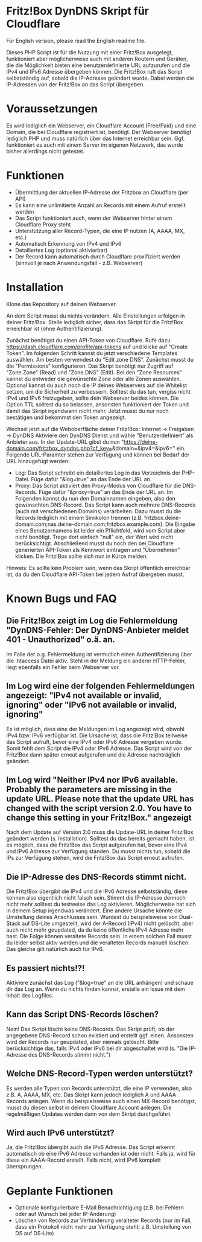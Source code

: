 # Fritz!Box DynDNS Skript für Cloudflare
For English version, please read the English readme file.

Dieses PHP Script ist für die Nutzung mit einer Fritz!Box ausgelegt, funktioniert aber möglicherweise auch mit anderen Routern und Geräten, die die Möglichkeit bieten eine benutzerdefinierte URL aufzurufen und die IPv4 und IPv6 Adresse übergeben können. Die Fritz!Box ruft das Script selbstständig auf, sobald die IP-Adresse geändert wurde. Dabei werden die IP-Adressen von der Fritz!Box an das Script übergeben.

# Voraussetzungen
Es wird lediglich ein Webserver, ein Cloudflare Account (Free/Paid) und eine Domain, die bei Cloudflare registriert ist, benötigt. Der Webserver benötigt lediglich PHP und muss natürlich über das Internet erreichbar sein. Ggf. funktioniert es auch mit einem Server im eigenen Netzwerk, das wurde bisher allerdings nicht getestet.

# Funktionen
- Übermittlung der aktuellen IP-Adresse der Fritzbox an Cloudflare (per API)
- Es kann eine unlimitierte Anzahl an Records mit einem Aufruf erstellt werden
- Das Script funktioniert auch, wenn der Webserver hinter einem Cloudflare Proxy steht
- Unterstützung aller Record-Typen, die eine IP nutzen (A, AAAA, MX, etc.)
- Automatisch Erkennung von IPv4 und IPv6
- Detailiertes Log (optional aktivierbar)
- Der Record kann automatisch durch Cloudflare proxifiziert werden (sinnvoll je nach Anwendungsfall - z.B. Webserver)

# Installation
Klone das Repository auf deinen Webserver. 

An dem Script musst du nichts verändern. Alle Einstellungen erfolgen in deiner Fritz!Box. Stelle lediglich sicher, dass das Skript für die Fritz!Box erreichbar ist (ohne Authentifizierung).

Zunächst benötigst du einen API-Token von Cloudflare. Rufe dazu https://dash.cloudflare.com/profile/api-tokens auf und klicke auf "Create Token".
Im folgenden Schritt kannst du jetzt verschiedene Templates auswählen. Am besten verwendest du "Edit zone DNS". 
Zunächst musst du die "Permissions" konfigurieren. Das Skript benötigt nur Zugriff auf "Zone.Zone" (Read) und "Zone.DNS" (Edit).
Bei den "Zone Resources" kannst du entweder die gewünschte Zone oder alle Zonen auswählen. Optional kannst du auch noch die IP deines Webservers auf die Whitelist setzen, um die Sicherheit zu verbessern. Solltest du das tun, vergiss nicht IPv4 und IPv6 freizugeben, sollte dein Webserver beides können.
Die Option TTL solltest du so belassen, ansonsten funktioniert der Token und damit das Skript irgendwann nicht mehr.
Jetzt musst du nur noch bestätigen und bekommst den Token angezeigt.

Wechsel jetzt auf die Weboberfläche deiner Fritz!Box: Internet -> Freigaben -> DynDNS
Aktiviere den DynDNS Dienst und wähle "Benutzerdefiniert" als Anbieter aus. 
In der Update-URL gibst du nun "https://deine-domain.com/fritzbox_dyndns.php?cf_key=<pass>&domain=<domain>&ipv4=<ipaddr>&ipv6=<ip6addr>" ein.
Folgende URL-Paramter stehen zur Verfügung und können bei Bedarf der URL hinzugefügt werden:
- Log: Das Script schreibt ein detailiertes Log in das Verzeichnis der PHP-Datei. Füge dafür "&log=true" an das Ende der URL an.
- Proxy: Das Script aktiviert den Proxy-Modus von Cloudflare für die DNS-Records. Füge dafür "&proxy=true" an das Ende der URL an.
Im Folgenden kannst du nun den Domainnamen eingeben, also den gewünschten DNS-Record. Das Script kann auch mehrere DNS-Records (auch mit verschiedenen Domains) verarbeiten. Dazu musst du die Records lediglich mit einem Simikolon trennen (z.B. fritzbox.deine-domain.com;nas.deine-domain.com;fritzbox.example.com).
Die Eingabe eines Benutzernamens ist leider ein Pflichtfeld, wird vom Script aber nicht benötigt. Trage dort einfach "null" ein, der Wert wird nicht berücksichtigt.
Abschließend musst du noch den bei Cloudflare generierten API-Token als Kennwort eintragen und "Übernehmen" klicken. 
Die Fritz!Box sollte sich nun in Kürze melden.
    
Hinweis: Es sollte kein Problem sein, wenn das Skript öffentlich erreichbar ist, da du den Cloudflare API-Token bei jedem Aufruf übergeben musst. 
    
# Known Bugs und FAQ

## Die Fritz!Box zeigt im Log die Fehlermeldung "DynDNS-Fehler: Der DynDNS-Anbieter meldet 401 - Unauthorized" o.ä. an.
Im Falle der o.g. Fehlermeldung ist vermutlich einen Authentifizierung über die .htaccess Datei aktiv. Steht in der Meldung ein anderer HTTP-Fehler, liegt ebenfalls ein Fehler beim Webserver vor.

## Im Log wird eine der folgenden Fehlermeldungen angezeigt: "IPv4 not available or invalid, ignoring" oder "IPv6 not available or invalid, ignoring" 
Es ist möglich, dass eine der Meldungen im Log angezeigt wird, obwohl IPv4 bzw. IPv6 verfügbar ist. Die Ursache ist, dass die Fritz!Box teilweise das Script aufruft, bevor eine IPv4 oder IPv6 Adresse vergeben wurde. Somit fehlt dem Script die IPv4 oder IPv6 Adresse. Das Script wird von der Fritz!Box dann später erneut aufgerufen und die Adresse nachträglich geändert.

## Im Log wird "Neither IPv4 nor IPv6 available. Probably the parameters are missing in the update URL. Please note that the update URL has changed with the script version 2.0. You have to change this setting in your Fritz!Box." angezeigt
Nach dem Update auf Version 2.0 muss die Update-URL in deiner Fritz!Box geändert werden (s. Installation). Solltest du das bereits gemacht haben, ist es möglich, dass die Fritz!Box das Script aufgerufen hat, bevor eine IPv4 und IPv6 Adresse zur Verfügung standen. Du musst nichts tun, sobald die IPs zur Verfügung stehen, wird die Fritz!Box das Script erneut aufrufen. 

## Die IP-Adresse des DNS-Records stimmt nicht.
Die Fritz!Box übergibt die IPv4 und die IPv6 Adresse selbstständig, diese können also eigentlich nicht falsch sein. Stimmt die IP-Adresse dennoch nicht mehr solltest du testweise das Log aktivieren. Möglicherweise hat sich in deinem Setup irgendwas verändert.
Eine andere Ursache könnte die Umstellung deines Anschlusses sein. Wurdest du beispielsweise von Dual-Stack auf DS-Lite umgestellt, wird der A-Record (IPv4) nicht gelöscht, aber auch nicht mehr geupdated, da du keine öffentliche IPv4 Adresse mehr hast. Die Folge können veraltete Records sein. In einem solchen Fall musst du leider selbst aktiv werden und die veralteten Records manuell löschen. Das gleiche gilt natürlich auch für IPv6. 

## Es passiert nichts!?!
Aktiviere zunächst das Log ("&log=true" an die URL anhängen) und schaue dir das Log an. Wenn du nichts finden kannst, erstelle ein Issue mit dem Inhalt des Logfiles.

## Kann das Script DNS-Records löschen?
Nein! Das Skript löscht keine DNS-Records. Das Skript prüft, ob der angegebene DNS-Record schon existiert und erstellt ggf. einen. Ansonsten wird der Records nur geupdated, aber niemals gelöscht. Bitte berücksichtige das, falls IPv4 oder IPv6 bei dir abgeschaltet wird (s. "Die IP-Adresse des DNS-Records stimmt nicht.")

## Welche DNS-Record-Typen werden unterstützt?
Es werden alle Typen von Records unterstützt, die eine IP verwenden, also z.B. A, AAAA, MX, etc. Das Skript kann jedoch lediglich A und AAAA Records anlegen. Wenn du beispielsweise auch einen MX-Record benötigst, musst du diesen selbst in deinem Cloudflare Account anlegen. Die regelmäßigen Updates werden dann von dem Skript durchgeführt.

## Wird auch IPv6 unterstützt?
Ja, die Fritz!Box übergibt auch die IPv6 Adresse. Das Script erkennt automatisch ob eine IPv6 Adresse vorhanden ist oder nicht. Falls ja, wird für diese ein AAAA-Record erstellt. Falls nicht, wird IPv6 komplett übersprungen.

# Geplante Funktionen
- Optionale konfigurierbare E-Mail Benachrichtigung (z.B. bei Fehlern oder auf Wunsch bei jeder IP-Änderung)
- Löschen von Records zur Verhinderung veralteter Records (nur im Fall, dass ein Protokoll nicht mehr zur Verfügung steht: z.B. Umstellung von DS auf DS-Lite)